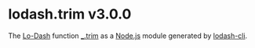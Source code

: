 # lodash.trim v3.0.0

The [Lo-Dash](https://lodash.com/) function [_.trim](http://lodash.com/docs#trim) as a [Node.js](http://nodejs.org/) module generated by [lodash-cli](https://www.npmjs.com/package/lodash-cli).
